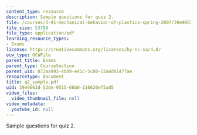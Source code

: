 ```yaml
---
content_type: resource
description: Sample questions for quiz 2.
file: /courses/3-91-mechanical-behavior-of-plastics-spring-2007/39e9663d52de951566b0116620ef5ad5_q2_sample.pdf
file_size: 53789
file_type: application/pdf
learning_resource_types:
- Exams
license: https://creativecommons.org/licenses/by-nc-sa/4.0/
ocw_type: OCWFile
parent_title: Exams
parent_type: CourseSection
parent_uid: 872aa993-4b09-e41c-5c80-12a4d81477ae
resourcetype: Document
title: q2_sample.pdf
uid: 39e9663d-52de-9515-66b0-116620ef5ad5
video_files:
  video_thumbnail_file: null
video_metadata:
  youtube_id: null
---
```

Sample questions for quiz 2.